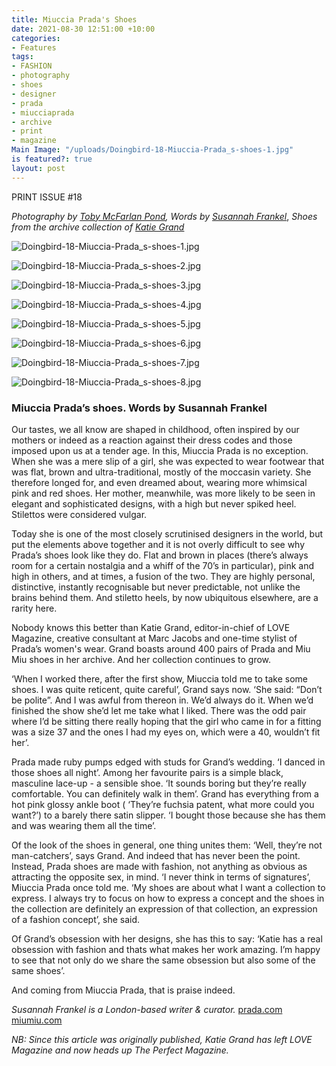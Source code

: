 ```yaml
---
title: Miuccia Prada's Shoes
date: 2021-08-30 12:51:00 +10:00
categories:
- Features
tags:
- FASHION
- photography
- shoes
- designer
- prada
- miucciaprada
- archive
- print
- magazine
Main Image: "/uploads/Doingbird-18-Miuccia-Prada_s-shoes-1.jpg"
is featured?: true
layout: post
---
```


PRINT ISSUE #18 

*Photography by [Toby McFarlan Pond](http://tobymcfarlanpond.com/), Words by [Susannah Frankel](https://www.instagram.com/susannahfrankel/?hl=en)*, *Shoes from the archive collection of [Katie Grand](https://www.instagram.com/kegrand/)*

![Doingbird-18-Miuccia-Prada_s-shoes-1.jpg](/uploads/Doingbird-18-Miuccia-Prada_s-shoes-1.jpg)

![Doingbird-18-Miuccia-Prada_s-shoes-2.jpg](/uploads/Doingbird-18-Miuccia-Prada_s-shoes-2.jpg)

![Doingbird-18-Miuccia-Prada_s-shoes-3.jpg](/uploads/Doingbird-18-Miuccia-Prada_s-shoes-3.jpg)

![Doingbird-18-Miuccia-Prada_s-shoes-4.jpg](/uploads/Doingbird-18-Miuccia-Prada_s-shoes-4.jpg)

![Doingbird-18-Miuccia-Prada_s-shoes-5.jpg](/uploads/Doingbird-18-Miuccia-Prada_s-shoes-5.jpg)

![Doingbird-18-Miuccia-Prada_s-shoes-6.jpg](/uploads/Doingbird-18-Miuccia-Prada_s-shoes-6.jpg)

![Doingbird-18-Miuccia-Prada_s-shoes-7.jpg](/uploads/Doingbird-18-Miuccia-Prada_s-shoes-7.jpg)

![Doingbird-18-Miuccia-Prada_s-shoes-8.jpg](/uploads/Doingbird-18-Miuccia-Prada_s-shoes-8.jpg)

### Miuccia Prada’s shoes. Words by Susannah Frankel

Our tastes, we all know are shaped in childhood, often inspired by our mothers or indeed as a reaction against their dress codes and those imposed upon us at a tender age. In this, Miuccia Prada is no exception. When she was a mere slip of a girl, she was expected to wear footwear that was flat, brown and ultra-traditional, mostly of the moccasin variety. She therefore longed for, and even dreamed about, wearing more whimsical pink and red shoes. Her mother, meanwhile, was more likely to be seen in elegant and sophisticated designs, with a high but never spiked heel. Stilettos were considered vulgar.
	
Today she is one of the most closely scrutinised designers in the world, but put the elements above together and it is not overly difficult to see why Prada’s shoes look like they do. Flat and brown in places (there’s always room for a certain nostalgia and a whiff of the 70’s in particular), pink and high in others, and at times, a fusion of the two. They are highly personal, distinctive, instantly recognisable but never predictable, not unlike the brains behind them. And stiletto heels, by now ubiquitous elsewhere, are a rarity here. 

Nobody knows this better than Katie Grand, editor-in-chief of LOVE Magazine, creative consultant at Marc Jacobs and one-time stylist of Prada’s women's wear. Grand boasts around 400 pairs of Prada and Miu Miu shoes in her archive. And her collection continues to grow. 
	
‘When I worked there, after the first show, Miuccia told me to take some shoes. I was quite reticent, quite careful’, Grand says now. ‘She said: “Don’t be polite”. And I was awful from thereon in. We’d always do it. When we’d finished the show she’d let me take what I liked. There was the odd pair where I’d be sitting there really hoping that the girl who came in for a fitting was a size 37 and the ones I had my eyes on, which were a 40, wouldn’t fit her’. 

	
Prada made ruby pumps edged with studs for Grand’s wedding. ‘I danced in those shoes all night’. Among her favourite pairs is a simple black, masculine lace-up - a sensible shoe. ‘It sounds boring but they’re really comfortable. You can definitely walk in them’. Grand has everything from a hot pink glossy ankle boot ( ‘They’re fuchsia patent, what more could you want?’) to a barely there satin slipper. ‘I bought those because she has them and was wearing them all the time’. 
	
Of the look of the shoes in general, one thing unites them: ‘Well, they’re not man-catchers’, says Grand. And indeed that has never been the point. Instead, Prada shoes are made with fashion, not anything as obvious as attracting the opposite sex, in mind. ‘I never think in terms of signatures’, Miuccia Prada once told me. ‘My shoes are about what I want a collection to express. I always try to focus on how to express a concept and the shoes in the collection are definitely an expression of that collection, an expression of a fashion concept’, she said. 
	
Of Grand’s obsession with her designs, she has this to say: ‘Katie has a real obsession with fashion and thats what makes her work amazing. I’m happy to see that not only do we share the same obsession but also some of the same shoes’. 
	
And coming from Miuccia Prada, that is praise indeed. 




*Susannah Frankel is a London-based writer & curator.* 
[prada.com](https://www.prada.com/au/en.html) [miumiu.com](https://www.miumiu.com/au/en.html) 


*NB: Since this article was originally published, Katie Grand has left LOVE Magazine and now heads up The Perfect Magazine.* 